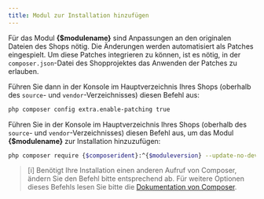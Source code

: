 ```yaml
---
title: Modul zur Installation hinzufügen
---
```


Für das Modul **{$modulename}** sind Anpassungen an den originalen Dateien des Shops nötig. Die Änderungen werden automatisiert als Patches eingespielt. Um diese Patches integrieren zu können, ist es nötig, in der `composer.json`-Datei des Shopprojektes das Anwenden der Patches zu erlauben.

Führen Sie dann in der Konsole im Hauptverzeichnis Ihres Shops (oberhalb des `source`- und `vendor`-Verzeichnisses) diesen Befehl aus:

```bash
php composer config extra.enable-patching true
```

Führen Sie in der Konsole im Hauptverzeichnis Ihres Shops (oberhalb des `source`- und `vendor`-Verzeichnisses) diesen Befehl aus, um das Modul **{$modulename}** zur Installation hinzuzufügen:

```bash
php composer require {$composerident}:^{$moduleversion} --update-no-dev
``` 

> [i] Benötigt Ihre Installation einen anderen Aufruf von Composer, ändern Sie den Befehl bitte entsprechend ab. Für weitere Optionen dieses Befehls lesen Sie bitte die [Dokumentation von Composer](https://getcomposer.org/doc/03-cli.md#require).
